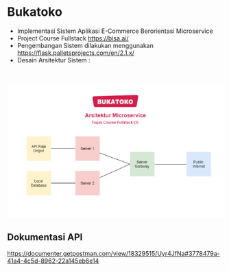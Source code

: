 # Bukatoko
- Implementasi Sistem Aplikasi E-Commerce Berorientasi Microservice
- Project Course Fullstack https://bisa.ai/ 
- Pengembangan Sistem dilakukan menggunakan https://flask.palletsprojects.com/en/2.1.x/ 
- Desain Arsitektur Sistem :
</br>

![Preview Desain Sistem](preview-desain-sistem.png)

## Dokumentasi API
https://documenter.getpostman.com/view/18329515/Uyr4JfNa#3778479a-41a4-4c5d-8962-22a145eb6e14